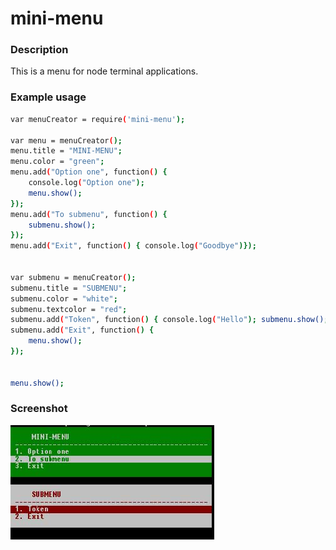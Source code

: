 # mini-menu

### Description

This is a menu for node terminal applications.

### Example usage

```bash
var menuCreator = require('mini-menu');

var menu = menuCreator();
menu.title = "MINI-MENU";
menu.color = "green";
menu.add("Option one", function() { 
	console.log("Option one");
	menu.show();
});
menu.add("To submenu", function() { 
	submenu.show();
});
menu.add("Exit", function() { console.log("Goodbye")});


var submenu = menuCreator();
submenu.title = "SUBMENU";
submenu.color = "white";
submenu.textcolor = "red";
submenu.add("Token", function() { console.log("Hello"); submenu.show(); });
submenu.add("Exit", function() { 
	menu.show(); 
});


menu.show();
```

### Screenshot

![mini-menu example](https://github.com/Comedalte/mini-menu/raw/master/example.jpg)